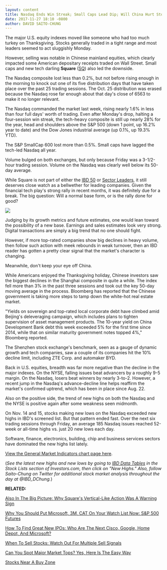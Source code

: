 ```yaml
---
layout: content
title: Nasdaq Ends Win Streak; Small Caps Lead Dip; Will China Hurt Stocks?
date: 2017-11-27 18:10 -0800
author: DAVID SAITO-CHUNG
---
```






The major U.S. equity indexes moved like someone who had too much turkey on Thanksgiving. Stocks generally traded in a tight range and most leaders seemed to act sluggishly Monday.




However, selling was notable in Chinese mainland equities, which clearly impacted some American depositary receipts traded on Wall Street. Small caps and new tech darling **Square** ([SQ](https://research.investors.com/quote.aspx?symbol=SQ)) also led the downside.


The Nasdaq composite lost less than 0.2%, but not before rising enough in the morning to knock out one of its five distribution days that have taken place over the past 25 trading sessions. The Oct. 25 distribution was erased because the Nasdaq rose far enough about that day's close of 6563 to make it no longer relevant.


The Nasdaq commanded the market last week, rising nearly 1.6% in less than four full days' worth of trading. Even after Monday's drop, halting a four-session win streak, the tech-heavy composite is still up nearly 28% for the year, head and shoulders above the S&P 500 (down 1 point, up 16.2% year to date) and the Dow Jones industrial average (up 0.1%, up 19.3% YTD).


The S&P SmallCap 600 lost more than 0.5%. Small caps have lagged the tech-led Nasdaq all year.


Volume bulged on both exchanges, but only because Friday was a 3-1/2-hour trading session. Volume on the Nasdaq was clearly well below its 50-day average.



While Square is not part of either the [IBD 50](https://research.investors.com/stock-lists/ibd-50/) or [Sector Leaders](https://research.investors.com/stock-lists/sector-leaders), it still deserves close watch as a bellwether for leading companies. Given the financial tech play's strong rally in recent months, it was definitely due for a break. The big question: Will a normal base form, or is the rally done for good?


![](https://www.investors.com/wp-content/uploads/2017/11/MP112717-184x300.png)


Judging by its growth metrics and future estimates, one would lean toward the possibility of a new base. Earnings and sales estimates look very strong. Digital transactions are simply a big trend that no one should fight.


However, if more top-rated companies show big declines in heavy volume, then follow such action with meek rebounds in weak turnover, then an IBD reader has gotten a pretty clear signal that the market's character is changing.


Meanwhile, don't keep your eye off China.


While Americans enjoyed the Thanksgiving holiday, Chinese investors saw the biggest declines in the Shanghai composite in quite a while. The index fell more than 3% in the past three sessions and took out the key 50-day moving average in the process. Bloomberg has reported that the Chinese government is taking more steps to tamp down the white-hot real estate market.


"Yields on sovereign and top-rated local corporate debt have climbed amid Beijing's deleveraging campaign, which includes plans to tighten supervision of asset management products. The 10-year yield on China Development Bank debt this week exceeded 5% for the first time since 2014, while that on similar maturity government notes topped 4%," Bloomberg reported.


The Shenzhen stock exchange's benchmark, seen as a gauge of dynamic growth and tech companies, saw a couple of its companies hit the 10% decline limit, including ZTE Corp. and automaker BYD.


Back in U.S. equities, breadth was far more negative than the decline in the major indexes. On the NYSE, falling issues beat advancers by a roughly 9-5 margin. On the Nasdaq, losers beat winners by nearly 3-to-2. However, a recent jump in the Nasdaq's advance-decline line helps reaffirm the market's confirmed uptrend, which has been in place since Aug. 22.


Also on the positive side, the trend of new highs on both the Nasdaq and the NYSE is positive again after some weakness seen midmonth.


On Nov. 14 and 15, stocks making new lows on the Nasdaq exceeded new highs in IBD's screened list. But that pattern ended fast. Over the next six trading sessions through Friday, an average 185 Nasdaq issues reached 52-week or all-time highs vs. just 20 new lows each day.


Software, finance, electronics, building, chip and business services sectors have dominated the new highs list lately.


[View the General Market Indicators chart page here](https://www.investors.com/wp-content/uploads/2017/11/IBD2711152511GMI.pdf).


(*See the latest new highs and new lows by going to [IBD Data Tables](https://www.investors.com/ibd-data-tables/) in the Stock Lists section of Investors.com, then click on "New Highs." Also, follow Saito-Chung on Twitter for additional stock market analysis throughout the day at @IBD\_DChung.*)


**RELATED:**


[Also In The Big Picture: Why Square's Vertical-Like Action Was A Warning Sign](https://www.investors.com/market-trend/the-big-picture/stocks-ease-square-breaks-a-channel-can-these-5-risks-derail-the-bull-run/)


[Why You Should Put Microsoft, 3M, CAT On Your Watch List Now: S&P 500 Futures](https://www.investors.com/market-trend/stock-market-today/watch-these-5-dow-giants-consolidating-bullishly-sp-500-futures/)


[How To Find Great New IPOs: Who Are The Next Cisco, Google, Home Depot, And Microsoft?](https://www.investors.com/news/top-ipo-stock-gems-which-new-stocks-next-google/)


[When To Sell Stocks: Watch Out For Multiple Sell Signals](https://www.investors.com/how-to-invest/investors-corner/lightning-strikes-twice-multiple-sell-signals-can-trigger-the-same-day/)


[Can You Spot Major Market Tops? Yes, Here Is The Easy Way](https://www.investors.com/how-to-invest/investors-corner/how-do-you-spot-a-major-market-top-easy-look-for-heavy-distribution/)


[Stocks Near A Buy Zone](https://www.investors.com/category/stock-lists/stocks-near-a-buy-zone/)




